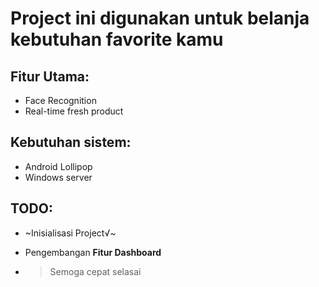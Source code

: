 # Project ini digunakan untuk belanja kebutuhan favorite kamu

## Fitur Utama:
- Face Recognition
- Real-time fresh product

## Kebutuhan sistem:
- Android Lollipop
- Windows server

## TODO:
- ~Inisialisasi Project√~
- Pengembangan **Fitur Dashboard**

- > Semoga cepat selasai
